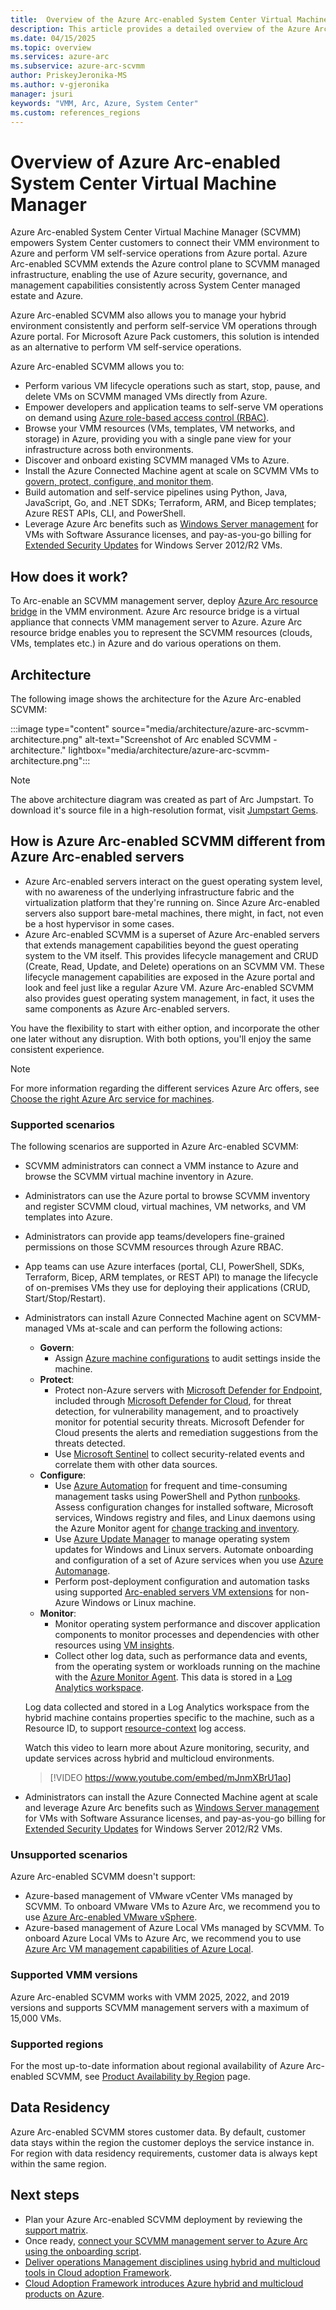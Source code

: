 ```yaml
---
title:  Overview of the Azure Arc-enabled System Center Virtual Machine Manager 
description: This article provides a detailed overview of the Azure Arc-enabled System Center Virtual Machine Manager.
ms.date: 04/15/2025
ms.topic: overview
ms.services: azure-arc
ms.subservice: azure-arc-scvmm
author: PriskeyJeronika-MS
ms.author: v-gjeronika
manager: jsuri
keywords: "VMM, Arc, Azure, System Center"
ms.custom: references_regions
---
```


# Overview of Azure Arc-enabled System Center Virtual Machine Manager

Azure Arc-enabled System Center Virtual Machine Manager (SCVMM) empowers System Center customers to connect their VMM environment to Azure and perform VM self-service operations from Azure portal. Azure Arc-enabled SCVMM extends the Azure control plane to SCVMM managed infrastructure, enabling the use of Azure security, governance, and management capabilities consistently across System Center managed estate and Azure.

Azure Arc-enabled SCVMM also allows you to manage your hybrid environment consistently and perform self-service VM operations through Azure portal. For Microsoft Azure Pack customers, this solution is intended as an alternative to perform VM self-service operations.

Azure Arc-enabled SCVMM allows you to:

- Perform various VM lifecycle operations such as start, stop, pause, and delete VMs on SCVMM managed VMs directly from Azure.
- Empower developers and application teams to self-serve VM operations on demand using [Azure role-based access control (RBAC)](/azure/role-based-access-control/overview).
- Browse your VMM resources (VMs, templates, VM networks, and storage) in Azure, providing you with a single pane view for your infrastructure across both environments.
- Discover and onboard existing SCVMM managed VMs to Azure.
- Install the Azure Connected Machine agent at scale on SCVMM VMs to [govern, protect, configure, and monitor them](../servers/overview.md#supported-cloud-operations).
- Build automation and self-service pipelines using Python, Java, JavaScript, Go, and .NET SDKs; Terraform, ARM, and Bicep templates; Azure REST APIs, CLI, and PowerShell.
- Leverage Azure Arc benefits such as [Windows Server management](/azure/azure-arc/servers/windows-server-management-overview?tabs=portal) for VMs with Software Assurance licenses, and pay-as-you-go billing for [Extended Security Updates](/azure/azure-arc/system-center-virtual-machine-manager/deliver-esus-for-system-center-virtual-machine-manager-vms) for Windows Server 2012/R2 VMs. 

## How does it work?

To Arc-enable an SCVMM management server, deploy [Azure Arc resource bridge](../resource-bridge/overview.md) in the VMM environment. Azure Arc resource bridge is a virtual appliance that connects VMM management server to Azure. Azure Arc resource bridge enables you to represent the SCVMM resources (clouds, VMs, templates etc.) in Azure and do various operations on them.

## Architecture

The following image shows the architecture for the Azure Arc-enabled SCVMM:

:::image type="content" source="media/architecture/azure-arc-scvmm-architecture.png" alt-text="Screenshot of Arc enabled SCVMM - architecture." lightbox="media/architecture/azure-arc-scvmm-architecture.png":::

>[!NOTE]
> The above architecture diagram was created as part of Arc Jumpstart. To download it's source file in a high-resolution format, visit [Jumpstart Gems](https://aka.ms/jumpstartgems).

## How is Azure Arc-enabled SCVMM different from Azure Arc-enabled servers

- Azure Arc-enabled servers interact on the guest operating system level, with no awareness of the underlying infrastructure fabric and the virtualization platform that they're running on. Since Azure Arc-enabled servers also support bare-metal machines, there might, in fact, not even be a host hypervisor in some cases.
- Azure Arc-enabled SCVMM is a superset of Azure Arc-enabled servers that extends management capabilities beyond the guest operating system to the VM itself. This provides lifecycle management and CRUD (Create, Read, Update, and Delete) operations on an SCVMM VM. These lifecycle management capabilities are exposed in the Azure portal and look and feel just like a regular Azure VM. Azure Arc-enabled SCVMM also provides guest operating system management, in fact, it uses the same components as Azure Arc-enabled servers.

You have the flexibility to start with either option, and incorporate the other one later without any disruption. With both options, you'll enjoy the same consistent experience.


> [!NOTE]
> For more information regarding the different services Azure Arc offers, see [Choose the right Azure Arc service for machines](../choose-service.md).

### Supported scenarios

The following scenarios are supported in Azure Arc-enabled SCVMM:

- SCVMM administrators can connect a VMM instance to Azure and browse the SCVMM virtual machine inventory in Azure.
- Administrators can use the Azure portal to browse SCVMM inventory and register SCVMM cloud, virtual machines, VM networks, and VM templates into Azure.
- Administrators can provide app teams/developers fine-grained permissions on those SCVMM resources through Azure RBAC.
- App teams can use Azure interfaces (portal, CLI, PowerShell, SDKs, Terraform, Bicep, ARM templates, or REST API) to manage the lifecycle of on-premises VMs they use for deploying their applications (CRUD, Start/Stop/Restart).
- Administrators can install Azure Connected Machine agent on SCVMM-managed VMs at-scale and can perform the following actions:
     - **Govern**:
         * Assign [Azure machine configurations](/azure/governance/machine-configuration/overview) to audit settings inside the machine.
     - **Protect**:
         * Protect non-Azure servers with [Microsoft Defender for Endpoint](/microsoft-365/security/defender-endpoint), included through [Microsoft Defender for Cloud](/azure/security-center/defender-for-servers-introduction), for threat detection, for vulnerability management, and to proactively monitor for potential security threats. Microsoft Defender for Cloud presents the alerts and remediation suggestions from the threats detected.
         * Use [Microsoft Sentinel](/azure/azure-arc/servers/scenario-onboard-azure-sentinel) to collect security-related events and correlate them with other data sources.
     - **Configure**:
         * Use [Azure Automation](/azure/automation/extension-based-hybrid-runbook-worker-install?tabs=windows) for frequent and time-consuming management tasks using PowerShell and Python [runbooks](/azure/automation/automation-runbook-execution). Assess configuration changes for installed software, Microsoft services, Windows registry and files, and Linux daemons using the Azure Monitor agent for [change tracking and inventory](/azure/automation/change-tracking/overview-monitoring-agent?tabs=win-az-vm).
         * Use [Azure Update Manager](/azure/update-manager/overview) to manage operating system updates for Windows and Linux servers. Automate onboarding and configuration of a set of Azure services when you use [Azure Automanage](/azure/automanage/automanage-arc).
         * Perform post-deployment configuration and automation tasks using supported [Arc-enabled servers VM extensions](/azure/azure-arc/servers/manage-vm-extensions) for non-Azure Windows or Linux machine.
     - **Monitor**:
         * Monitor operating system performance and discover application components to monitor processes and dependencies with other resources using [VM insights](/azure/azure-monitor/vm/vminsights-overview).
         * Collect other log data, such as performance data and events, from the operating system or workloads running on the machine with the [Azure Monitor Agent](/azure/azure-monitor/agents/azure-monitor-agent-overview). This data is stored in a [Log Analytics workspace](/azure/azure-monitor/logs/log-analytics-workspace-overview).


     Log data collected and stored in a Log Analytics workspace from the hybrid machine contains properties specific to the machine, such as a Resource ID, to support [resource-context](/azure/azure-monitor/logs/manage-access#access-mode) log access.

     Watch this video to learn more about Azure monitoring, security, and update services across hybrid and multicloud environments.

     > [!VIDEO https://www.youtube.com/embed/mJnmXBrU1ao]
- Administrators can install the Azure Connected Machine agent at scale and leverage Azure Arc benefits such as [Windows Server management](/azure/azure-arc/servers/windows-server-management-overview?tabs=portal) for VMs with Software Assurance licenses, and pay-as-you-go billing for [Extended Security Updates](/azure/azure-arc/system-center-virtual-machine-manager/deliver-esus-for-system-center-virtual-machine-manager-vms) for Windows Server 2012/R2 VMs.

### Unsupported scenarios

Azure Arc-enabled SCVMM doesn't support:

- Azure-based management of VMware vCenter VMs managed by SCVMM. To onboard VMware VMs to Azure Arc, we recommend you to use [Azure Arc-enabled VMware vSphere](/azure/azure-arc/vmware-vsphere/overview).
- Azure-based management of Azure Local VMs managed by SCVMM. To onboard Azure Local VMs to Azure Arc, we recommend you to use [Azure Arc VM management capabilities of Azure Local](/azure/azure-local/manage/azure-arc-vm-management-overview).

### Supported VMM versions

Azure Arc-enabled SCVMM works with VMM 2025, 2022, and 2019 versions and supports SCVMM management servers with a maximum of 15,000 VMs.

### Supported regions

For the most up-to-date information about regional availability of Azure Arc-enabled SCVMM, see [Product Availability by Region](https://azure.microsoft.com/explore/global-infrastructure/products-by-region/table) page.

## Data Residency

Azure Arc-enabled SCVMM stores customer data. By default, customer data stays within the region the customer deploys the service instance in. For region with data residency requirements, customer data is always kept within the same region.

## Next steps

- Plan your Azure Arc-enabled SCVMM deployment by reviewing the [support matrix](support-matrix-for-system-center-virtual-machine-manager.md).
- Once ready, [connect your SCVMM management server to Azure Arc using the onboarding script](quickstart-connect-system-center-virtual-machine-manager-to-arc.md).
- [Deliver operations Management disciplines using hybrid and multicloud tools in Cloud adoption Framework](/azure/cloud-adoption-framework/scenarios/hybrid/manage).
- [Cloud Adoption Framework introduces Azure hybrid and multicloud products on Azure](/azure/cloud-adoption-framework/scenarios/hybrid/toolchain).

